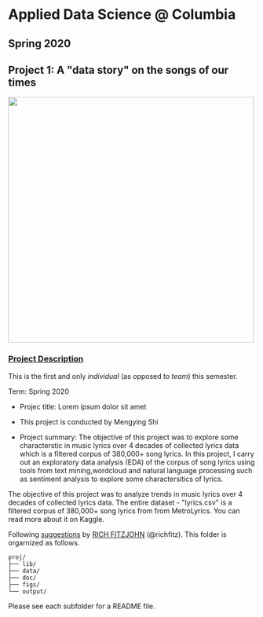 # Applied Data Science @ Columbia
## Spring 2020
## Project 1: A "data story" on the songs of our times

<img src="figs/title1.jpeg" width="500">

### [Project Description](doc/)
This is the first and only *individual* (as opposed to *team*) this semester. 

Term: Spring 2020

+ Projec title: Lorem ipsum dolor sit amet
+ This project is conducted by Mengying Shi

+ Project summary: The objective of this project was to explore some characterstic in music lyrics over 4 decades of collected lyrics data which is a filtered corpus of 380,000+ song lyrics. In this project, I carry out an exploratory data analysis (EDA) of the corpus of song lyrics using tools from text mining,wordcloud and natural language processing such as sentiment analysis to explore some charactersitics of lyrics.

The objective of this project was to analyze trends in music lyrics over 4 decades of collected lyrics data. The entire dataset - "lyrics.csv" is a filtered corpus of 380,000+ song lyrics from from MetroLyrics. You can read more about it on Kaggle. 


Following [suggestions](http://nicercode.github.io/blog/2013-04-05-projects/) by [RICH FITZJOHN](http://nicercode.github.io/about/#Team) (@richfitz). This folder is orgarnized as follows.

```
proj/
├── lib/
├── data/
├── doc/
├── figs/
└── output/
```

Please see each subfolder for a README file.
